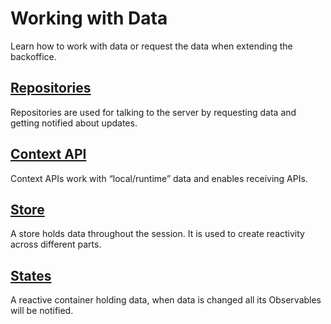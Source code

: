 # Working with Data

Learn how to work with data or request the data when extending the backoffice.

## [Repositories](repositories.md)

Repositories are used for talking to the server by requesting data and getting notified about updates.

## [Context API](context-api.md)

Context APIs work with “local/runtime” data and enables receiving APIs.

## [Store](store.md)

A store holds data throughout the session. It is used to create reactivity across different parts.

## [States](states.md)

A reactive container holding data, when data is changed all its Observables will be notified.
